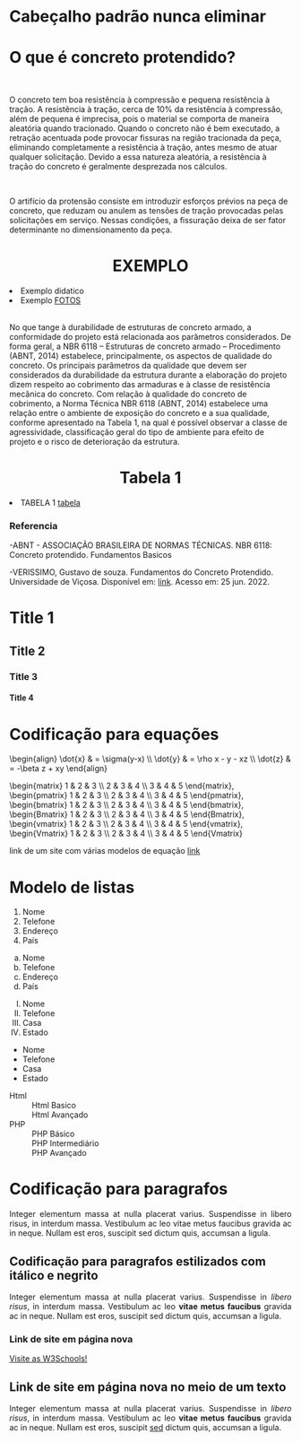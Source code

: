 <h1>Cabeçalho padrão nunca eliminar</h1>
<script src="https://polyfill.io/v3/polyfill.min.js?features=es6"></script>
<script id="MathJax-script" async src="https://cdn.jsdelivr.net/npm/mathjax@3/es5/tex-mml-chtml.js"></script>  

<h1>O que é concreto protendido?</h1>



<br>

<p>
    O concreto tem boa resistência à compressão e pequena resistência à tração. A resistência à tração, cerca de 10% da resistência à compressão, além de pequena é imprecisa, pois o material se comporta de maneira aleatória quando tracionado. Quando o concreto não é bem executado, a retração acentuada pode provocar fissuras na região tracionada da peça, eliminando completamente a resistência à tração, antes mesmo de atuar qualquer solicitação. Devido a essa natureza aleatória, a resistência à tração do concreto é geralmente desprezada nos cálculos.
</p>

<br>

<p>
    O artifício da protensão consiste em introduzir esforços prévios na peça de concreto, que reduzam ou anulem as tensões de tração provocadas pelas solicitações em serviço. Nessas condições, a fissuração deixa de ser fator determinante no dimensionamento da peça.
</p>

<h1 align="center">EXEMPLO</h1>

<li>Exemplo didatico </li><li> Exemplo <a href="https://imgur.com/a/7MJKI9u">FOTOS</a></li>
<br>


<p>
    No que tange à durabilidade de estruturas de concreto armado, a conformidade do projeto está relacionada aos parâmetros considerados. De forma geral, a NBR 6118 – Estruturas de concreto armado – Procedimento (ABNT, 2014) estabelece, principalmente, os aspectos de qualidade do concreto. Os principais parâmetros da qualidade que devem ser considerados da durabilidade da estrutura durante a elaboração do projeto dizem respeito ao cobrimento das armaduras e à classe de resistência mecânica do concreto. Com relação à qualidade do concreto de cobrimento, a Norma Técnica NBR 6118 (ABNT, 2014) estabelece uma relação entre o ambiente de exposição do concreto e a sua qualidade, conforme apresentado na Tabela 1, na qual é possível observar a classe de agressividade, classificação geral do tipo de ambiente para efeito de projeto e o risco de deterioração da estrutura. </p> 

<h1 align="center">Tabela 1</h1>
<li> TABELA 1 <a href="https://imgur.com/a/mTjymLO">tabela</a></li>



<h3> Referencia </h3>

<p>
-ABNT - ASSOCIAÇÃO BRASILEIRA DE NORMAS TÉCNICAS. NBR 6118: Concreto protendido. Fundamentos Basicos</p>

<p> -VERISSIMO, Gustavo de souza. Fundamentos do Concreto Protendido. Universidade de Viçosa. Disponível em: <a href="https://edisciplinas.usp.br/pluginfile.php/2255776/mod_resource/content/1/Fundamentos%20do%20Concreto%20Protendido%20-%20J%20B%20Hanai.pdf">link</a>. Acesso em: 25 jun. 2022.</p> 

<h1>Title 1</h1>
<h2>Title 2</h2>
<h3>Title 3</h3>
<h4>Title 4</h4>

<h1>Codificação para equações</h1>

<p>
\begin{align}
\dot{x} &amp; = \sigma(y-x) \\
\dot{y} &amp; = \rho x - y - xz \\
\dot{z} &amp; = -\beta z + xy
 \end{align}
</p>

<p>
\begin{matrix}
 1 & 2 & 3 \\
 2 & 3 & 4 \\
 3 & 4 & 5  
\end{matrix},
\begin{pmatrix}
 1 & 2 & 3 \\
 2 & 3 & 4 \\
 3 & 4 & 5  
\end{pmatrix}, 
\begin{bmatrix}
 1 & 2 & 3 \\
 2 & 3 & 4 \\
 3 & 4 & 5  
\end{bmatrix}, 
\begin{Bmatrix}
 1 & 2 & 3 \\
 2 & 3 & 4 \\
 3 & 4 & 5  
\end{Bmatrix}, 
\begin{vmatrix}
 1 & 2 & 3 \\
 2 & 3 & 4 \\
 3 & 4 & 5  
\end{vmatrix},
\begin{Vmatrix}
 1 & 2 & 3 \\
 2 & 3 & 4 \\
 3 & 4 & 5  
\end{Vmatrix}
</p>

<p>link de um site com várias modelos de equação <a href="https://app.mettzer.com/latex"target="_blank">link</a></p>
 
 

<h1>Modelo de listas</h1>

<ol>
<li>Nome</li>
<li>Telefone</li>
<li>Endereço</li>
<li>País</li>
</ol>

<ol type="a">
<li>Nome</li>
<li>Telefone</li>
<li>Endereço</li>
<li>País</li>
</ol>

<ol type="I">
<li>Nome</li>
<li>Telefone</li>
<li>Casa</li>
<li>Estado</li>
</ol>

<ul>
<li>Nome</li>
<li>Telefone</li>
<li>Casa</li>
<li>Estado</li>
</ul>

<dl>
<dt>Html</dt>
<dd> Html Basico</dd>
<dd> Html Avançado</dd>
<dt> PHP</dt>
<dd> PHP Básico</dd>
<dd> PHP Intermediário</dd>
<dd> PHP Avançado</dd>
</dl>

<h1>Codificação para paragrafos</h1>

<p align="justify">
  Integer elementum massa at nulla placerat varius.
  Suspendisse in libero risus, in interdum massa.
  Vestibulum ac leo vitae metus faucibus gravida ac in neque.
  Nullam est eros, suscipit sed dictum quis, accumsan a ligula.
</p>

<h2>Codificação para paragrafos estilizados com itálico e negrito</h2>

<p align="justify">
  Integer elementum massa at nulla placerat varius.
  Suspendisse in <i>libero risus</i>, in interdum massa.
  Vestibulum ac leo <b>vitae metus faucibus</b> gravida ac in neque.
  Nullam est eros, suscipit sed dictum quis, accumsan a ligula.
</p>

<h3>Link de site em página nova</h3>


<p align="justify"><a href="http://www.w3schools.com/"target="_blank">Visite as W3Schools!</a></p>

<h2>Link de site em página nova no meio de um texto</h2>

<p align="justify">
  Integer elementum massa at nulla placerat varius.
  Suspendisse in <i>libero risus</i>, in interdum massa.
  Vestibulum ac leo <b>vitae metus faucibus</b> gravida ac in neque.
  Nullam est eros, suscipit <a href="http://www.w3schools.com/"target="_blank">sed</a> dictum quis, accumsan a ligula.
</p>

